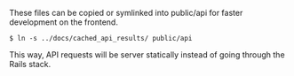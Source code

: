 These files can be copied or symlinked into public/api for faster development
on the frontend.

    $ ln -s ../docs/cached_api_results/ public/api

This way, API requests will be server statically instead of going through
the Rails stack.
